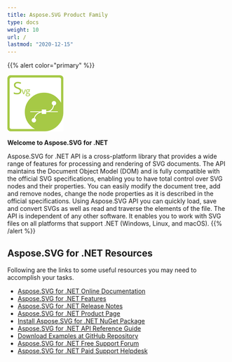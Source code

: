 ```yaml
---
title: Aspose.SVG Product Family
type: docs
weight: 10
url: /
lastmod: "2020-12-15"
---
```


{{% alert color="primary" %}} 

**![Aspose.SVG for .NET Product Logo](home_1)**

**Welcome to Aspose.SVG for .NET**

Aspose.SVG for .NET API is a cross-platform library that provides a wide range of features for processing and rendering of SVG documents. The API maintains the Document Object Model (DOM) and is fully compatible with the official SVG specifications, enabling you to have total control over SVG nodes and their properties. You can easily modify the document tree, add and remove nodes, change the node properties as it is described in the official specifications. Using Aspose.SVG API you can quickly load, save and convert SVGs as well as read and traverse the elements of the file. The API is independent of any other software. It enables you to work with SVG files on all platforms that support .NET (Windows, Linux, and macOS).
{{% /alert %}} 

## **Aspose.SVG for .NET Resources**

Following are the links to some useful resources you may need to accomplish your tasks.

- [Aspose.SVG for .NET Online Documentation](/svg/net/)
- [Aspose.SVG for .NET Features](/svg/net/features-list/)
- [Aspose.SVG for .NET Release Notes](/svg/net/release-notes/)
- [Aspose.SVG for .NET Product Page](https://products.aspose.com/svg/net)
- [Install Aspose.SVG for .NET NuGet Package](https://www.nuget.org/packages/Aspose.SVG/)
- [Aspose.SVG for .NET API Reference Guide](https://apireference.aspose.com/net/svg)
- [Download Examples at GitHub Repository](https://github.com/aspose-svg/Aspose.SVG-for-.NET)
- [Aspose.SVG for .NET Free Support Forum](https://github.com/aspose-svg/Aspose.SVG-for-.NET)
- [Aspose.SVG for .NET Paid Support Helpdesk](https://helpdesk.aspose.com/)




